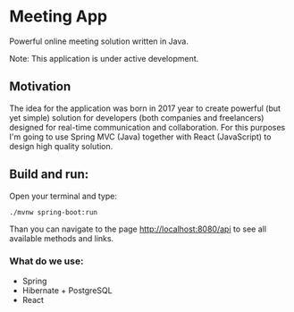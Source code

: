 # Meeting App
Powerful online meeting solution written in Java.

Note: This application is under active development.

## Motivation
The idea for the application was born in 2017 year to create
powerful (but yet simple) solution for developers (both
companies and freelancers) designed for real-time communication
and collaboration.
For this purposes I'm going to use Spring MVC (Java) together
with React (JavaScript) to design high quality solution.

## Build and run:
Open your terminal and type:
```
./mvnw spring-boot:run
```
Than you can navigate to the page <a href="http://localhost:8080/api">http://localhost:8080/api</a> to see all
available methods and links.

### What do we use:
- Spring
- Hibernate + PostgreSQL
- React